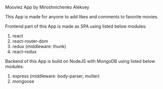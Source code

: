Mooviez App by Miroshnichenko Aleksey

This App is made for anyone to add likes and comments to favorite movies.

Frontend part of this App is made as SPA using listed below modules:
1) react
2) react-router-dom
3) redux (middleware: thunk)
4) react-redux

Backend of this  App is build on NodeJS with MongoDB using listed below modules:
1) express (middleware: body-parser, multer)
2) mongoose